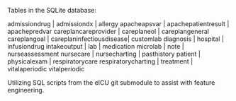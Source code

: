 Tables in the SQLite database:

admissiondrug            | admissiondx              | allergy
apacheapsvar             | apachepatientresult      | apachepredvar
careplancareprovider     | careplaneol              | careplangeneral
careplangoal             | careplaninfectiousdisease| customlab
diagnosis                | hospital                 | infusiondrug
intakeoutput             | lab                      | medication
microlab                 | note                     | nurseassessment
nursecare                | nursecharting            | pasthistory
patient                  | physicalexam             | respiratorycare
respiratorycharting      | treatment                | vitalaperiodic
vitalperiodic

Utilizing SQL scripts from the eICU git submodule to assist with feature engineering.
